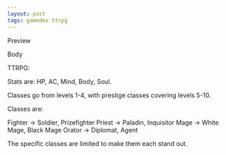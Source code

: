 ```yaml
---
layout: post
tags: gamedev ttrpg
---
```


Preview

<!--more-->

Body




TTRPG:

Stats are: HP, AC, Mind, Body, Soul.

Classes go from levels 1-4, with prestige classes covering levels 5-10.

Classes are:

Fighter -> Soldier, Prizefighter
Priest -> Paladin, Inquisitor
Mage -> White Mage, Black Mage
Orator -> Diplomat, Agent

The specific classes are limited to make them each stand out.


